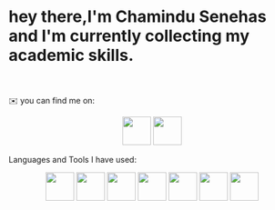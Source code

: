 <h1>hey there,I'm Chamindu Senehas and I'm currently collecting my academic skills.</h1>
<br><br>
✉️ you can find me on:
<p align=center>
  <img width=50 height=50 src="https://www.vhv.rs/dpng/d/405-4051094_vector-linkedin-logo-svg-hd-png-download.png">
 <img width=50 height=50 src="https://w7.pngwing.com/pngs/945/191/png-transparent-gmail-logo-computer-icons-gmail-scalable-graphics-email-gmail-size-icon-angle-text-trademark-thumbnail.png">
</p>
Languages and Tools I have used:
<p align=center>
    <img width=50 height=50 src="https://w7.pngwing.com/pngs/234/329/png-transparent-python-logo-thumbnail.png">
  <img width=50 height=50 src="https://w7.pngwing.com/pngs/28/62/png-transparent-pycharm-hd-logo-thumbnail.png">
  <img width=50 height=50 src="https://e7.pngegg.com/pngimages/640/199/png-clipart-javascript-logo-html-javascript-logo-angle-text-thumbnail.png">
  <img width=50 height=50 src="https://p7.hiclipart.com/preview/306/37/167/node-js-javascript-web-application-express-js-computer-software-others.jpg">
  <img width=50 height=50 src="https://w7.pngwing.com/pngs/512/824/png-transparent-visual-studio-code-hd-logo-thumbnail.png">
  <img width=50 height=50 src="https://p7.hiclipart.com/preview/102/597/99/computer-programming-git-software-development-programmer-version-control-github-logo-thumbnail.jpg">
  <img width=50 height=50 src="https://w7.pngwing.com/pngs/646/324/png-transparent-github-computer-icons-github-logo-monochrome-head-thumbnail.png">
</p>
